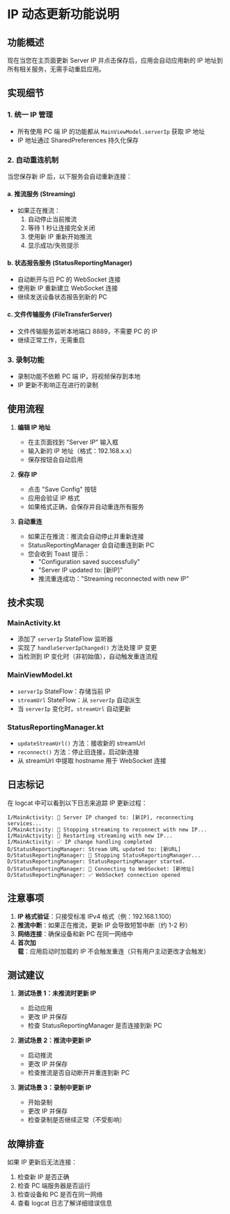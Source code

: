 # IP 动态更新功能说明

## 功能概述

现在当您在主页面更新 Server IP 并点击保存后，应用会自动应用新的 IP 地址到所有相关服务，无需手动重启应用。

## 实现细节

### 1. 统一 IP 管理
- 所有使用 PC 端 IP 的功能都从 `MainViewModel.serverIp` 获取 IP 地址
- IP 地址通过 SharedPreferences 持久化保存

### 2. 自动重连机制

当您保存新 IP 后，以下服务会自动重新连接：

#### a. 推流服务 (Streaming)
- 如果正在推流：
  1. 自动停止当前推流
  2. 等待 1 秒让连接完全关闭
  3. 使用新 IP 重新开始推流
  4. 显示成功/失败提示

#### b. 状态报告服务 (StatusReportingManager)
- 自动断开与旧 PC 的 WebSocket 连接
- 使用新 IP 重新建立 WebSocket 连接
- 继续发送设备状态报告到新的 PC

#### c. 文件传输服务 (FileTransferServer)
- 文件传输服务监听本地端口 8889，不需要 PC 的 IP
- 继续正常工作，无需重启

### 3. 录制功能
- 录制功能不依赖 PC 端 IP，将视频保存到本地
- IP 更新不影响正在进行的录制

## 使用流程

1. **编辑 IP 地址**
   - 在主页面找到 "Server IP" 输入框
   - 输入新的 IP 地址（格式：192.168.x.x）
   - 保存按钮会自动启用

2. **保存 IP**
   - 点击 "Save Config" 按钮
   - 应用会验证 IP 格式
   - 如果格式正确，会保存并自动重连所有服务

3. **自动重连**
   - 如果正在推流：推流会自动停止并重新连接
   - StatusReportingManager 会自动重连到新 PC
   - 您会收到 Toast 提示：
     - "Configuration saved successfully"
     - "Server IP updated to: [新IP]"
     - 推流重连成功："Streaming reconnected with new IP"

## 技术实现

### MainActivity.kt
- 添加了 `serverIp` StateFlow 监听器
- 实现了 `handleServerIpChanged()` 方法处理 IP 变更
- 当检测到 IP 变化时（非初始值），自动触发重连流程

### MainViewModel.kt
- `serverIp` StateFlow：存储当前 IP
- `streamUrl` StateFlow：从 `serverIp` 自动派生
- 当 `serverIp` 变化时，`streamUrl` 自动更新

### StatusReportingManager.kt
- `updateStreamUrl()` 方法：接收新的 streamUrl
- `reconnect()` 方法：停止旧连接，启动新连接
- 从 streamUrl 中提取 hostname 用于 WebSocket 连接

## 日志标记

在 logcat 中可以看到以下日志来追踪 IP 更新过程：

```
I/MainActivity: 🔄 Server IP changed to: [新IP], reconnecting services...
I/MainActivity: 📡 Stopping streaming to reconnect with new IP...
I/MainActivity: 📡 Restarting streaming with new IP...
I/MainActivity: ✅ IP change handling completed
D/StatusReportingManager: Stream URL updated to: [新URL]
D/StatusReportingManager: 🛑 Stopping StatusReportingManager...
D/StatusReportingManager: StatusReportingManager started.
D/StatusReportingManager: 🔗 Connecting to WebSocket: [新地址]
D/StatusReportingManager: ✅ WebSocket connection opened
```

## 注意事项

1. **IP 格式验证**：只接受标准 IPv4 格式（例：192.168.1.100）
2. **推流中断**：如果正在推流，更新 IP 会导致短暂中断（约 1-2 秒）
3. **网络连接**：确保设备和新 PC 在同一网络中
4. **首次加载**：应用启动时加载的 IP 不会触发重连（只有用户主动更改才会触发）

## 测试建议

1. **测试场景 1：未推流时更新 IP**
   - 启动应用
   - 更改 IP 并保存
   - 检查 StatusReportingManager 是否连接到新 PC

2. **测试场景 2：推流中更新 IP**
   - 启动推流
   - 更改 IP 并保存
   - 检查推流是否自动断开并重连到新 PC

3. **测试场景 3：录制中更新 IP**
   - 开始录制
   - 更改 IP 并保存
   - 检查录制是否继续正常（不受影响）

## 故障排查

如果 IP 更新后无法连接：
1. 检查新 IP 是否正确
2. 检查 PC 端服务器是否运行
3. 检查设备和 PC 是否在同一网络
4. 查看 logcat 日志了解详细错误信息

